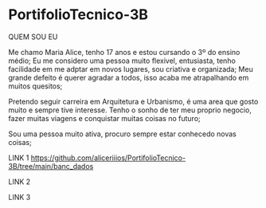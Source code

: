 # PortifolioTecnico-3B
QUEM SOU EU

Me chamo Maria Alice, tenho 17 anos e estou cursando o 3º do ensino médio;
Eu me considero uma pessoa muito flexivel, entusiasta, tenho facilidade em me adptar em novos lugares,
sou criativa e organizada; Meu grande defeito é querer agradar a todos, isso acaba me atrapalhando em muitos quesitos;

Pretendo seguir carreira em Arquitetura e Urbanismo, é uma area que gosto muito e sempre tive interesse. 
Tenho o sonho de ter meu proprio negocio, fazer muitas viagens e conquistar muitas coisas no futuro;

Sou uma pessoa muito ativa, procuro sempre estar conhecedo novas coisas;

LINK 1 https://github.com/aliceriiios/PortifolioTecnico-3B/tree/main/banc_dados

LINK 2 

LINK 3 
